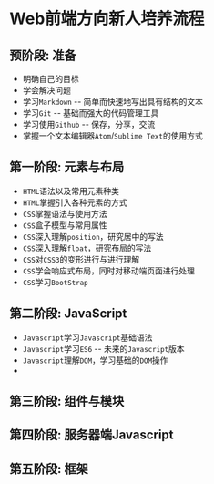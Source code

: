 # Web前端方向新人培养流程

## 预阶段: 准备

* 明确自己的目标
* 学会解决问题
* 学习`Markdown` -- 简单而快速地写出具有结构的文本
* 学习`Git` -- 基础而强大的代码管理工具
* 学习使用`Github` -- 保存，分享，交流
* 掌握一个文本编辑器`Atom`/`Sublime Text`的使用方式

## 第一阶段: 元素与布局

* `HTML`语法以及常用元素种类
* `HTML`掌握引入各种元素的方式
* `CSS`掌握语法与使用方法
* `CSS`盒子模型与常用属性
* `CSS`深入理解`position`，研究居中的写法
* `CSS`深入理解`float`，研究布局的写法
* `CSS`对`CSS3`的变形进行与进行理解
* `CSS`学会响应式布局，同时对移动端页面进行处理
* `CSS`学习`BootStrap`

## 第二阶段: JavaScript

* `Javascript`学习`Javascript`基础语法
* `Javascript`学习`ES6` -- 未来的`Javascript`版本
* `Javascript`理解`DOM`，学习基础的`DOM`操作
* 

## 第三阶段: 组件与模块

## 第四阶段: 服务器端Javascript

## 第五阶段: 框架

